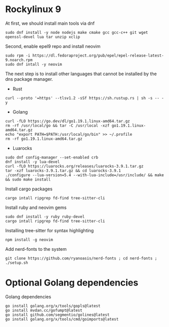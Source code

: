 # Rockylinux 9

At first, we should install main tools via dnf
```shell
sudo dnf install -y node nodejs make cmake gcc gcc-c++ git wget openssl-devel lua tar unzip xclip
```

Second, enable epel9 repo and install neovim
```shell
sudo rpm -i https://dl.fedoraproject.org/pub/epel/epel-release-latest-9.noarch.rpm
sudo dnf intall -y neovim
```

The next step is to install other languages that cannot be installed by the dns package manager.
- Rust
```shell
curl --proto '=https' --tlsv1.2 -sSf https://sh.rustup.rs | sh -s -- -y
```
- Golang
```shell
curl -fLO https://go.dev/dl/go1.19.1.linux-amd64.tar.gz
rm -rf /usr/local/go && tar -C /usr/local -xzf go1.19.1.linux-amd64.tar.gz
echo "export PATH=$PATH:/usr/local/go/bin" >> ~/.profile
rm -rf go1.19.1.linux-amd64.tar.gz
```
- Luarocks
```shell
sudo dnf config-manager --set-enabled crb
dnf install -y lua-devel
curl -fLO https://luarocks.org/releases/luarocks-3.9.1.tar.gz
tar -xzf luarocks-3.9.1.tar.gz && cd luarocks-3.9.1
./configure --lua-version=5.4 --with-lua-include=/usr/include/ && make && sudo make install
```

Install cargo packages
```shell
cargo intall ripgrep fd-find tree-sitter-cli
```

Install ruby and neovim gems
```shell
sudo dnf install -y ruby ruby-devel
cargo intall ripgrep fd-find tree-sitter-cli
```

Installing tree-sitter for syntax highlighting
```shell
npm install -g neovim
```

Add nerd-fonts to the system
```
git clone https://github.com/ryanoasis/nerd-fonts ; cd nerd-fonts ; ./setup.sh
```

# Optional Golang dependencies

Golang dependencies
```shell
go install golang.org/x/tools/gopls@latest
go install mvdan.cc/gofumpt@latest
go install github.com/segmentio/golines@latest
go install golang.org/x/tools/cmd/goimports@latest
```
